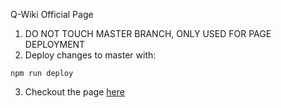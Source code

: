 Q-Wiki Official Page

1) DO NOT TOUCH MASTER BRANCH, ONLY USED FOR PAGE DEPLOYMENT
2) Deploy changes to master with:
```
npm run deploy
```
3) Checkout the page [here](https://q-wiki.github.io/)